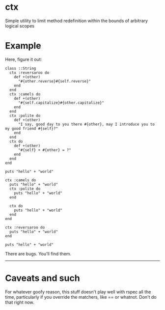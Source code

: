ctx
===

Simple utility to limit method redefinition within the bounds of arbitrary logical scopes

Example
===

Here, figure it out:

    class ::String
      ctx :reversaroo do
        def +(other)
          "#{other.reverse}#{self.reverse}"
        end
      end
      ctx :camels do
        def +(other)
          "#{self.capitalize}#{other.capitalize}"
        end
      end
      ctx :polite do
        def +(other)
          "I say, good day to you there #{other}, may I introduce you to my good friend #{self}?"
        end
      end
      ctx do
        def +(other)
          "#{self} + #{other} = ?"
        end
      end
    end

    puts "hello" + "world"

    ctx :camels do
      puts "hello" + "world"
      ctx :polite do
        puts "hello" + "world"
      end

      ctx do
        puts "hello" + "world"
      end
    end

    ctx :reversaroo do
      puts "hello" + "world"
    end

    puts "hello" + "world"


There are bugs.  You'll find them.

---

Caveats and such
===

For whatever goofy reason, this stuff doesn't play well with rspec all the time, particularly if you override the matchers, like == or whatnot.  Don't do that right now.

